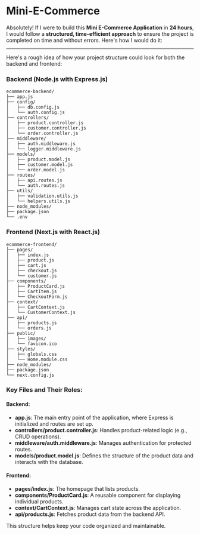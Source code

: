 # Mini-E-Commerce

Absolutely! If I were to build this **Mini E-Commerce Application** in **24 hours**, I would follow a **structured, time-efficient approach** to ensure the project is completed on time and without errors. Here's how I would do it:

---

Here's a rough idea of how your project structure could look for both the backend and frontend:

### Backend (Node.js with Express.js)

```plaintext
ecommerce-backend/
├── app.js
├── config/
│   ├── db.config.js
│   └── auth.config.js
├── controllers/
│   ├── product.controller.js
│   ├── customer.controller.js
│   └── order.controller.js
├── middleware/
│   ├── auth.middleware.js
│   └── logger.middleware.js
├── models/
│   ├── product.model.js
│   ├── customer.model.js
│   └── order.model.js
├── routes/
│   ├── api.routes.js
│   └── auth.routes.js
├── utils/
│   ├── validation.utils.js
│   └── helpers.utils.js
├── node_modules/
├── package.json
└── .env
```

### Frontend (Next.js with React.js)

```plaintext
ecommerce-frontend/
├── pages/
│   ├── index.js
│   ├── product.js
│   ├── cart.js
│   ├── checkout.js
│   └── customer.js
├── components/
│   ├── ProductCard.js
│   ├── CartItem.js
│   └── CheckoutForm.js
├── context/
│   ├── CartContext.js
│   └── CustomerContext.js
├── api/
│   ├── products.js
│   └── orders.js
├── public/
│   ├── images/
│   └── favicon.ico
├── styles/
│   ├── globals.css
│   └── Home.module.css
├── node_modules/
├── package.json
└── next.config.js
```

### Key Files and Their Roles:

#### Backend:
- **app.js**: The main entry point of the application, where Express is initialized and routes are set up.
- **controllers/product.controller.js**: Handles product-related logic (e.g., CRUD operations).
- **middleware/auth.middleware.js**: Manages authentication for protected routes.
- **models/product.model.js**: Defines the structure of the product data and interacts with the database.

#### Frontend:
- **pages/index.js**: The homepage that lists products.
- **components/ProductCard.js**: A reusable component for displaying individual products.
- **context/CartContext.js**: Manages cart state across the application.
- **api/products.js**: Fetches product data from the backend API.

This structure helps keep your code organized and maintainable.

